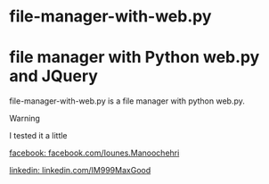 # file-manager-with-web.py

# file manager with Python web.py and JQuery

file-manager-with-web.py is a file manager with python web.py.

>[!WARNING]
>I tested it a little


[facebook: facebook.com/Iounes.Manoochehri](https://facebook.com/Iounes.Manoochehri)

[linkedin: linkedin.com/IM999MaxGood](https://ir.linkedin.com/in/im999maxgood)
